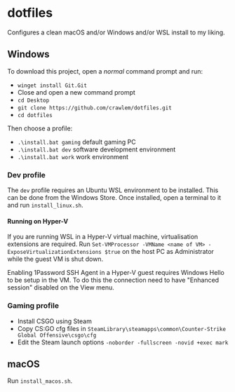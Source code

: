 # dotfiles

Configures a clean macOS and/or Windows and/or WSL install to my liking. 

## Windows

To download this project, open a *normal* command prompt and run:
- `winget install Git.Git`
- Close and open a new command prompt
- `cd Desktop`
- `git clone https://github.com/crawlem/dotfiles.git`
- `cd dotfiles`

Then choose a profile:
- `.\install.bat gaming` default gaming PC
- `.\install.bat dev` software development environment
- `.\install.bat work` work environment

### Dev profile

The `dev` profile requires an Ubuntu WSL environment to be installed. This can be done from the Windows Store. Once installed, open a terminal to it and run `install_linux.sh`.

#### Running on Hyper-V

If you are running WSL in a Hyper-V virtual machine, virtualisation extensions are required. Run `Set-VMProcessor -VMName <name of VM> -ExposeVirtualizationExtensions $true` on the host PC as Administrator while the guest VM is shut down.

Enabling 1Password SSH Agent in a Hyper-V guest requires Windows Hello to be setup in the VM. To do this the connection need to have "Enhanced session" disabled on the View menu.

### Gaming profile

- Install CSGO using Steam
- Copy CS:GO cfg files in `SteamLibrary\steamapps\common\Counter-Strike Global Offensive\csgo\cfg`
- Edit the Steam launch options `-noborder -fullscreen -novid +exec mark`

## macOS

Run `install_macos.sh`.
